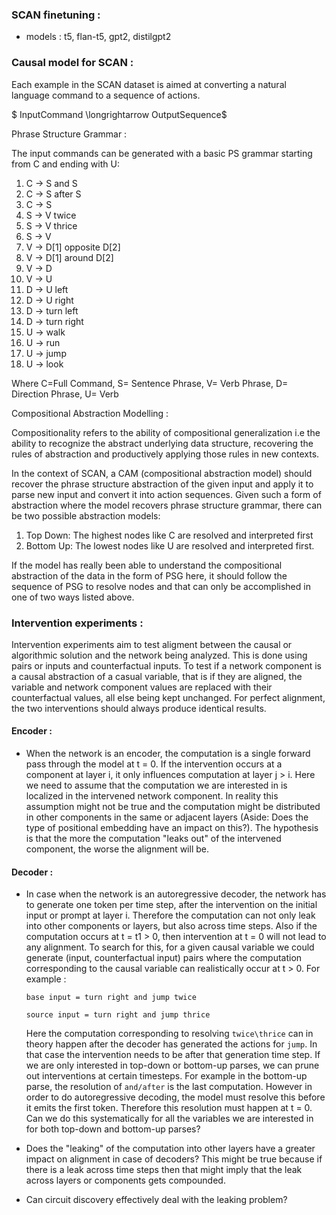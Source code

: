 ### SCAN finetuning : 
- models : t5, flan-t5, gpt2, distilgpt2

### Causal model for SCAN : 

Each example in the SCAN dataset is aimed at converting a natural language command to a sequence of actions. 

$ InputCommand \longrightarrow OutputSequence$

Phrase Structure Grammar :

The input commands can be generated with a basic PS grammar starting from C and ending with U: 

1. C $\longrightarrow$ S and S
2. C $\longrightarrow$ S after S
3. C $\longrightarrow$ S
4. S $\longrightarrow$ V twice
5. S $\longrightarrow$ V thrice
6. S $\longrightarrow$ V
7. V $\longrightarrow$ D[1] opposite D[2]
8. V $\longrightarrow$ D[1] around D[2]
9. V $\longrightarrow$ D
10. V $\longrightarrow$ U
11. D $\longrightarrow$ U left
12. D $\longrightarrow$ U right
13. D $\longrightarrow$ turn left
14. D $\longrightarrow$ turn right
15. U $\longrightarrow$ walk
16. U $\longrightarrow$ run
17. U $\longrightarrow$ jump
18. U $\longrightarrow$ look

Where C=Full Command, S= Sentence Phrase, V= Verb Phrase, D= Direction Phrase, U= Verb

Compositional Abstraction Modelling :

Compositionality refers to the ability of compositional generalization i.e the ability to recognize the abstract underlying data structure, recovering the rules of abstraction and productively applying those rules in new contexts.

In the context of SCAN, a CAM (compositional abstraction model) should recover the phrase structure abstraction of the given input and apply it to parse new input and convert it into action sequences. Given such a form of abstraction where the model recovers phrase structure grammar, there can be two possible abstraction models: 

1. Top Down: The highest nodes like C are resolved and interpreted first
2. Bottom Up: The lowest nodes like U are resolved and interpreted first.

If the model has really been able to understand the compositional abstraction of the data in the form of PSG here, it should follow the sequence of PSG to resolve nodes and that can only be accomplished in one of two ways listed above. 


### Intervention experiments :

Intervention experiments aim to test aligment between the causal or algorithmic solution and the network being analyzed. This is done using pairs or inputs and counterfactual inputs. To test if a network component is a causal abstraction of a casual variable, that is if they are aligned, the variable and network component values are replaced with their counterfactual values, all else being kept unchanged. For perfect alignment, the two interventions should always produce identical results. 

#### Encoder : 
- When the network is an encoder, the computation is a single forward pass through the model at t = 0. If the intervention occurs at a component at layer i, it only influences computation at layer j > i. Here we need to assume that the computation we are interested in is localized in the intervened network component. In reality this assumption might not be true and the computation might be distributed in other components in the same or adjacent layers (Aside: Does the type of positional embedding have an impact on this?). The hypothesis is that the more the computation "leaks out" of the intervened component, the worse the alignment will be.  

#### Decoder : 
- In case when the network is an autoregressive decoder, the network has to generate one token per time step, after the intervention on the initial input or prompt at layer i. Therefore the computation can not only leak into other components or layers, but also across time steps. Also if the computation occurs at t = t1 > 0, then intervention at t = 0 will not lead to any alignment. To search for this, for a given causal variable we could generate (input, counterfactual input) pairs where the computation corresponding to the causal variable can realistically occur at t > 0. For example : 

    `base input = turn right and jump twice`

    `source input = turn right and jump thrice`

    Here the computation corresponding to resolving `twice\thrice` can in theory happen after the decoder has generated the actions for `jump`. In that case the intervention needs to be after that generation time step. If we are only interested in top-down or bottom-up parses, we can prune out interventions at certain timesteps. For example in the bottom-up parse, the resolution of `and/after` is the last computation. However in order to do autoregressive decoding, the model must resolve this before it emits the first token. Therefore this resolution must happen at t = 0. Can we do this systematically for all the variables we are interested in for both top-down and bottom-up parses?

- Does the "leaking" of the computation into other layers have a greater impact on alignment in case of decoders? This might be true because if there is a leak across time steps then that might imply that the leak across layers or components gets compounded. 

- Can circuit discovery effectively deal with the leaking problem?